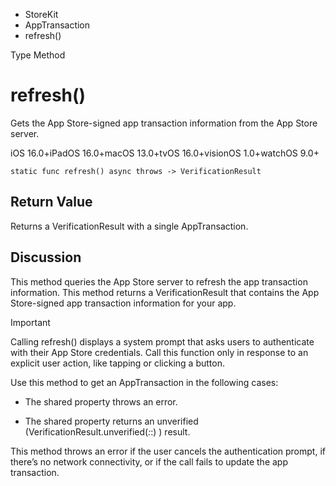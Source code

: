 

- StoreKit
- AppTransaction
-  refresh() 

Type Method

# refresh()

Gets the App Store-signed app transaction information from the App Store server.

iOS 16.0+iPadOS 16.0+macOS 13.0+tvOS 16.0+visionOS 1.0+watchOS 9.0+

``` source
static func refresh() async throws -> VerificationResult
```

## Return Value

Returns a VerificationResult with a single AppTransaction.

## Discussion

This method queries the App Store server to refresh the app transaction information. This method returns a VerificationResult that contains the App Store-signed app transaction information for your app.

Important

Calling refresh() displays a system prompt that asks users to authenticate with their App Store credentials. Call this function only in response to an explicit user action, like tapping or clicking a button.

Use this method to get an AppTransaction in the following cases:

- The shared property throws an error.

- The shared property returns an unverified (VerificationResult.unverified(_:_:) ) result.

This method throws an error if the user cancels the authentication prompt, if there’s no network connectivity, or if the call fails to update the app transaction.

